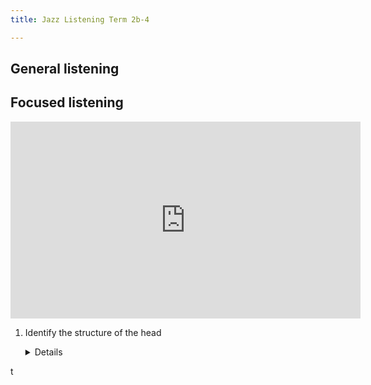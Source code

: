 ```yaml
---
title: Jazz Listening Term 2b-4

---
```


## General listening

<!-- 
* [Ella Fitzgerald: That Old Feeling](https://www.youtube.com/watch?v=Mh_-uUMvFg0)
* [Adelaide Hall & Fats Waller: That Old Feeling](https://www.youtube.com/watch?v=JZrKKs-gUds)
--> 

## Focused listening

<iframe width="560" height="315" src="https://www.youtube.com/embed/E7hoX7golZI" title="YouTube video player" frameborder="0" allow="accelerometer; autoplay; clipboard-write; encrypted-media; gyroscope; picture-in-picture" allowfullscreen></iframe>

1. Identify the structure of the head

	<details>AABA</details>
	
t